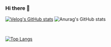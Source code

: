 ### Hi there 👋

[![Velog's GitHub stats](https://velog-readme-stats.vercel.app/api?name=d22pocean@gmail.com)](https://velog.io/@oceanyu/posts)
![Anurag's GitHub stats](https://github-readme-stats.vercel.app/api?username=deepoceanvibe&hide=contribs,prs&show_icons=true&theme=graywhite)

<br>

[![Top Langs](https://github-readme-stats.vercel.app/api/top-langs/?username=deepoceanvibe)](https://github.com/anuraghazra/github-readme-stats)
